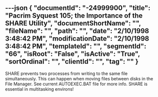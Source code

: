 ---json
{
  "documentId": "-24999900",
  "title": "Pacrim Syquest 105; the Importance of the SHARE Utility",
  "documentShortName": "",
  "fileName": "",
  "path": "",
  "date": "2/10/1998 3:48:42 PM",
  "modificationDate": "2/10/1998 3:48:42 PM",
  "templateId": "",
  "segmentId": "66",
  "isRoot": "False",
  "isActive": "True",
  "sortOrdinal": "",
  "clientId": "",
  "tag": ""
}
---

SHARE prevents two processes from writing to the same file simultaneously. This can happen when moving files between disks in the File Manager. See current AUTOEXEC.BAT file for more info. SHARE is essential in multitasking environs!
